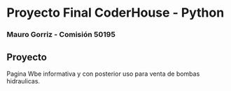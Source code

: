 
# Proyecto Final CoderHouse - Python
### Mauro Gorriz - Comisión 50195

## Proyecto
 Pagina Wbe informativa y con posterior uso para venta de bombas hidraulicas.


  
